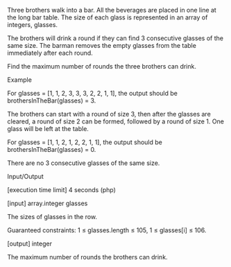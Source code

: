 Three brothers walk into a bar. All the beverages are placed in one line at the long bar table. The size of each glass is represented in an array of integers, glasses.

The brothers will drink a round if they can find 3 consecutive glasses of the same size. The barman removes the empty glasses from the table immediately after each round.

Find the maximum number of rounds the three brothers can drink.

Example

For glasses = [1, 1, 2, 3, 3, 3, 2, 2, 1, 1], the output should be brothersInTheBar(glasses) = 3.

The brothers can start with a round of size 3, then after the glasses are cleared, a round of size 2 can be formed, followed by a round of size 1. One glass will be left at the table.



For glasses = [1, 1, 2, 1, 2, 2, 1, 1], the output should be brothersInTheBar(glasses) = 0.

There are no 3 consecutive glasses of the same size.

Input/Output

[execution time limit] 4 seconds (php)

[input] array.integer glasses

The sizes of glasses in the row.

Guaranteed constraints:
1 ≤ glasses.length ≤ 105,
1 ≤ glasses[i] ≤ 106.

[output] integer

The maximum number of rounds the brothers can drink.
